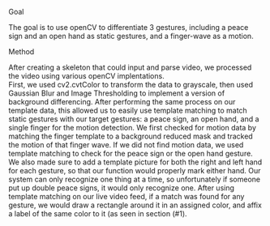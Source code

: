 Goal

The goal is to use openCV to differentiate 3 gestures, including a peace sign and an open hand as static gestures, and a finger-wave as a motion.

Method

After creating a skeleton that could input and parse video, we processed the video using various openCV implentations.  
First, we used cv2.cvtColor to transform the data to grayscale, then used Gaussian Blur and Image Thresholding to implement 
a version of background differencing.  After performing the same process on our template data, this allowed us to easily use 
template matching to match static gestures with our target gestures: a peace sign, an open hand, and a single finger for the 
motion detection.  We first checked for motion data by matching the finger template to a background reduced mask and tracked the
motion of that finger wave.  If we did not find motion data, we used template matching to check for the peace sign or the open 
hand gesture.  We also made sure to add a template picture for both the right and left hand for each gesture, so that our function 
would properly mark either hand.  Our system can only recognize one thing at a time, so unfortunately if someone put up 
double peace signs, it would only recognize one.  After using template matching on our live video feed, if a match was found 
for any gesture, we would draw a rectangle around it in an assigned color, and affix a label of the same color to it (as 
seen in section (#1).
